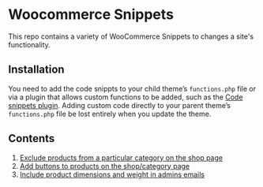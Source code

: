 # Woocommerce Snippets
This repo contains a variety of WooCommerce Snippets to changes a site's functionality.

## Installation
You need to add the code snippts to your child theme’s `functions.php` file or via a plugin that allows custom functions to be added, such as the [Code snippets plugin](https://wordpress.org/plugins/code-snippets/). Adding custom code directly to your parent theme’s `functions.php` file be lost entirely when you update the theme.

## Contents
1. [Exclude products from a particular category on the shop page](snippets/exclude-products-from-shop-page.php)
2. [Add buttons to products on the shop/category page](snippets/add-to-cart-button.php)
3. [Include product dimensions and weight in admins emails](snippets/email-order-details.php)
